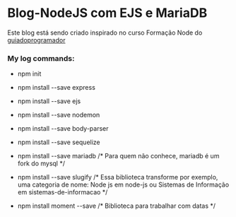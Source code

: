 # Blog-NodeJS com EJS e MariaDB

Este blog está sendo criado inspirado no curso Formação Node do <a href='https://guiadoprogramador.com/' target='_blank'>guiadoprogramador</a>

### My log commands:
- npm init
- npm install --save express
- npm install --save ejs
- npm install --save nodemon
- npm install --save body-parser
- npm install --save sequelize
- npm install --save mariadb
/* Para quem não conhece, mariadb é um fork do mysql */

- npm install --save slugify
/* Essa biblioteca transforme por exemplo, uma categoria de nome: Node js em node-js ou Sistemas de Informação em sistemas-de-informacao */

- npm install moment --save
/* Biblioteca para trabalhar com datas */